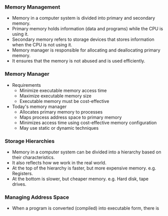 ### Memory Management
- Memory in a computer system is divided into primary and secondary memory.
- Primary memory holds information (data and programs) while the CPU is using it.
- Secondary memory refers to storage devices that stores information when the CPU is not using it.
- Memory manager is responsible for allocating and deallocating  primary memory.
- It ensures that the memory is not abused and is used efficiently.

### Memory Manager
- Requirements
	- Minimize executable memory access time
	- Maximize executable memory size
	- Executable memory must be cost-effective
- Today's memory manager
	- Allocates primary memory to processes 
	- Maps process address space to primary memory
	- Minimizes access time using cost-effective memory configuration
	- May use static or dynamic techniques

### Storage Hierarchies
- Memory in a computer system can be divided into a hierarchy based on their characteristics.
- It also reflects how we work in the real world.
- At the top of the hierarchy is faster, but more expensive memory. e.g. Registers.
- At the bottom is slower, but cheaper memory. e.g. Hard disk, tape drives.

### Managing Address Space
 - When a program is converted (compiled) into executable form, there is 